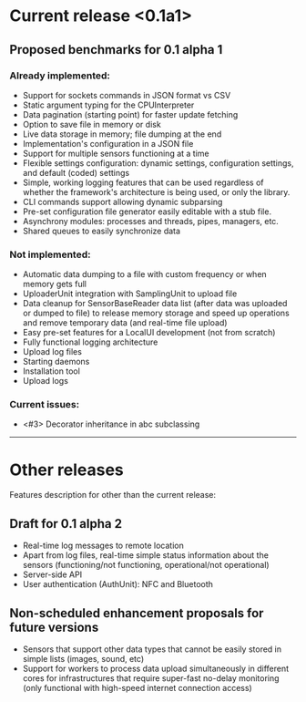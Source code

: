 Current release <0.1a1>
=======================

## Proposed benchmarks for 0.1 alpha 1

### Already implemented:

  - Support for sockets commands in JSON format vs CSV
  - Static argument typing for the CPUInterpreter
  - Data pagination (starting point) for faster update fetching
  - Option to save file in memory or disk
  - Live data storage in memory; file dumping at the end
  - Implementation's configuration in a JSON file
  - Support for multiple sensors functioning at a time
  - Flexible settings configuration: dynamic settings, 
  configuration settings, and default (coded) settings
  - Simple, working logging features that can be used regardless
  of whether the framework's architecture is being used, or only
  the library.
  - CLI commands support allowing dynamic subparsing
  - Pre-set configuration file generator easily editable with a
  stub file.
  - Asynchrony modules: processes and threads, pipes, managers, etc.
  - Shared queues to easily synchronize data
 
### Not implemented:
  
  - Automatic data dumping to a file with custom frequency or when 
  memory gets full
  - UploaderUnit integration with SamplingUnit to upload file 
  - Data cleanup for SensorBaseReader data list (after data was 
  uploaded or dumped to file) to release memory storage and speed 
  up operations
  and remove temporary data (and real-time file upload)
  - Easy pre-set features for a LocalUI development (not from 
  scratch)
  - Fully functional logging architecture
  - Upload log files
  - Starting daemons
  - Installation tool
  - Upload logs

### Current issues:
  -  <#3> Decorator inheritance in abc subclassing

----------

Other releases
==============

Features description for other than the current release:

## Draft for 0.1 alpha 2

  - Real-time log messages to remote location
  - Apart from log files, real-time simple status information
   about the sensors (functioning/not functioning, 
   operational/not operational)
  - Server-side API
  - User authentication (AuthUnit): NFC and Bluetooth
 

## Non-scheduled enhancement proposals for future versions

  - Sensors that support other data types that cannot be
   easily stored in simple lists (images, sound, etc)
  - Support for workers to process data upload simultaneously 
  in different cores for infrastructures that require 
  super-fast no-delay monitoring (only functional with 
  high-speed internet connection access)
